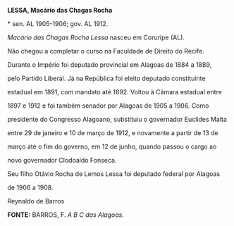 **LESSA, Macário das Chagas Rocha**



\* sen. AL 1905-1906; gov. AL 1912.



*Macário das Chagas Rocha Lessa* nasceu em Coruripe (AL).



Não chegou a completar o curso na Faculdade de Direito do Recife.



Durante o Império foi deputado provincial em Alagoas de 1884 a 1889,

pelo Partido Liberal. Já na República foi eleito deputado constituinte

estadual em 1891, com mandato até 1892. Voltou à Câmara estadual entre

1897 e 1912 e foi também senador por Alagoas de 1905 a 1906. Como

presidente do Congresso Alagoano, substituiu o governador Euclides Malta

entre 29 de janeiro e 10 de março de 1912, e novamente a partir de 13 de

março até o fim do governo, em 12 de junho, quando passou o cargo ao

novo governador Clodoaldo Fonseca.



Seu filho Otávio Rocha de Lemos Lessa foi deputado federal por Alagoas

de 1906 a 1908.



Reynaldo de Barros



**FONTE:** BARROS, F. *A B C das Alagoas.*


